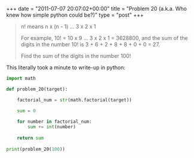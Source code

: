 +++
date = "2011-07-07 20:07:02+00:00"
title = "Problem 20 (a.k.a. Who knew how simple python could be?)"
type = "post"
+++

<blockquote>
n! means n x (n - 1)  ...  3 x 2 x 1

For example, 10! = 10 x 9  ...  3 x 2 x 1 = 3628800,
and the sum of the digits in the number 10! is 3 + 6 + 2 + 8 + 8 + 0 + 0 = 27.

Find the sum of the digits in the number 100!
</blockquote>

<!--more-->

This literally took a minute to write-up in python:

```python
import math

def problem_20(target):

	factorial_num = str(math.factorial(target))

	sum = 0

	for number in factorial_num:
		sum += int(number)
	
	return sum
	
print(problem_20(100))
```

